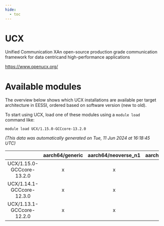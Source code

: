 ```yaml
---
hide:
  - toc
---
```


UCX
===


Unified Communication XAn open-source production grade communication framework for data centricand high-performance applications

https://www.openucx.org/
# Available modules


The overview below shows which UCX installations are available per target architecture in EESSI, ordered based on software version (new to old).

To start using UCX, load one of these modules using a `module load` command like:

```shell
module load UCX/1.15.0-GCCcore-13.2.0
```

*(This data was automatically generated on Tue, 11 Jun 2024 at 16:18:45 UTC)*  

| |aarch64/generic|aarch64/neoverse_n1|aarch64/neoverse_v1|x86_64/generic|x86_64/amd/zen2|x86_64/amd/zen3|x86_64/intel/haswell|x86_64/intel/skylake_avx512|
| :---: | :---: | :---: | :---: | :---: | :---: | :---: | :---: | :---: |
|UCX/1.15.0-GCCcore-13.2.0|x|x|x|x|x|x|x|x|
|UCX/1.14.1-GCCcore-12.3.0|x|x|x|x|x|x|x|x|
|UCX/1.13.1-GCCcore-12.2.0|x|x|x|x|x|x|x|x|
